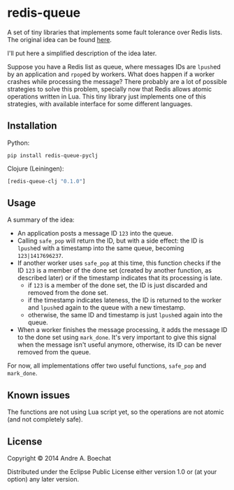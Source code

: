 # redis-queue

A set of tiny libraries that implements some fault tolerance over Redis lists. The
original idea can be found [here](http://antirez.com/post/250).

I'll put here a simplified description of the idea later.

Suppose you have a Redis list as queue, where messages IDs are `lpush`ed by an 
application and `rpop`ed by workers. What does happen if a worker crashes while 
processing the message? There probably are a lot of possible strategies to solve
this problem, specially now that Redis allows atomic operations written in Lua.
This tiny library just implements one of this strategies, with available
interface for some different languages.

## Installation 

Python:

```
pip install redis-queue-pyclj
```

Clojure (Leiningen):

```clojure
[redis-queue-clj "0.1.0"]
```

## Usage

A summary of the idea:

* An application posts a message ID `123` into the queue.
* Calling `safe_pop` will return the ID, but with a side effect: the ID is 
`lpush`ed with a timestamp into the same queue, becoming `123|1417696237`.
* If another worker uses `safe_pop` at this time, this function checks if 
the ID `123` is a member of the done set (created by another function, as 
described later) or if the timestamp indicates that its processing is late.
    * if `123` is a member of the done set, the ID is just discarded and 
removed from the done set.
    * if the timestamp indicates lateness, the ID is returned to the worker
and `lpush`ed again to the queue with a new timestamp.
    * otherwise, the same ID and timestamp is just `lpush`ed again into the
queue.
* When a worker finishes the message processing, it adds the message 
ID to the done set using `mark_done`. It's very important to give this 
signal when the message isn't useful anymore, otherwise, its ID can be never
removed from the queue.

For now, all implementations offer two useful functions, `safe_pop` and `mark_done`.

## Known issues

The functions are not using Lua script yet, so the operations are not 
atomic (and not completely safe).

## License

Copyright © 2014 Andre A. Boechat

Distributed under the Eclipse Public License either version 1.0 or (at
your option) any later version.
